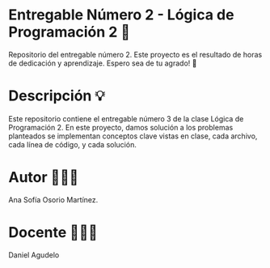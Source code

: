 # Entregable Número 2 - Lógica de Programación 2 🌟
Repositorio del entregable número 2. Este proyecto es el resultado de horas de dedicación y aprendizaje. Espero sea de tu agrado! 🚀

# Descripción 💡 
Este repositorio contiene el entregable número 3 de la clase Lógica de Programación 2. En este proyecto, damos solución a los problemas planteados se implementan conceptos clave vistas en clase, cada archivo, cada línea de código, y cada solución.

# Autor 👩🏻‍💻
Ana Sofía Osorio Martínez.
# Docente 👨🏻‍🏫
Daniel Agudelo

